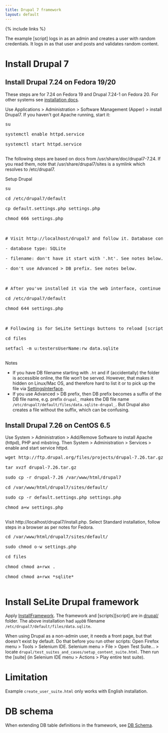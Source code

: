 ```yaml
---
title: Drupal 7 framework
layout: default
---
```

{% include links %}

The example [script] logs in as an admin and creates a user with random credentials. It logs in as that user and posts and validates random content.

# Install Drupal 7 #

## Install Drupal 7.24 on Fedora 19/20 ##
These steps are for 7.24 on Fedora 19 and Drupal 7.24-1 on Fedora 20. For other systems see [installation docs](https://drupal.org/documentation/install).

Use Applications > Administration > Software Management (Apper) > install Drupal7. If you haven't got Apache running, start it:
<pre>
su<br>
systemctl enable httpd.service<br>
systemctl start httpd.service<br>
</pre>

The following steps are based on docs from /usr/share/doc/drupal7-7.24. If you read them, note that /usr/share/drupal7/sites is a symlink which resolves to /etc/drupal7.

Setup Drupal
<pre>
su<br>
cd /etc/drupal7/default<br>
cp default.settings.php settings.php<br>
chmod 666 settings.php<br>
<br>
# Visit http://localhost/drupal7 and follow it. Database configuration<br>
- database type: SQLite<br>
- filename: don't have it start with '.ht'. See notes below.<br>
- don't use Advanced > DB prefix. See notes below.<br>
<br>
# After you've installed it via the web interface, continue as root user:<br>
cd /etc/drupal7/default<br>
chmod 644 settings.php<br>
<br>
# Following is for SeLite Settings buttons to reload [script][script db]/[app][app db]/[vanilla DB]. (Or do it per group or in a less restrictive way, as you need.)<br>
cd files<br>
setfacl -m u:testersUserName:rw data.sqlite<br>
</pre>
<a href='Hidden comment: TODO test DB prefix
'></a>

Notes

  * If you have DB filename starting with `.ht` and if (accidentally) the folder is accessible online, the file won’t be served. However, that makes it hidden on Linux/Mac OS, and therefore hard to list it or to pick up the file via [SettingsInterface](SettingsInterface).
  * If you use Advanced > DB prefix, then DB prefix becomes a suffix of the DB file name, e.g. prefix `drupal_` makes the DB file name `/etc/drupal7/default/files/data.sqlite-drupal_`. But Drupal also creates a file without the suffix, which can be confusing.

## Install Drupal 7.26 on CentOS 6.5 ##
Use System > Administration > Add/Remove Software to install Apache (httpd), PHP and mbstring. Then System > Administration > Services > enable and start service httpd.

<pre>
wget http://ftp.drupal.org/files/projects/drupal-7.26.tar.gz<br>
tar xvzf drupal-7.26.tar.gz<br>
sudo cp -r drupal-7.26 /var/www/html/drupal7<br>
cd /var/www/html/drupal7/sites/default/<br>
sudo cp -r default.settings.php settings.php<br>
chmod a+w settings.php<br>
</pre>

Visit http://localhost/drupal7/install.php. Select Standard installation, follow steps in a browser as per notes for Fedora.

<pre>
cd /var/www/html/drupal7/sites/default/<br>
sudo chmod o-w settings.php<br>
cd files<br>
chmod chmod a+rwx .<br>
chmod chmod a+rwx *sqlite*<br>
</pre>

# Install SeLite Drupal framework #
Apply [InstallFramework](InstallFramework). The framework and [scripts][script] are in [drupal/](https://code.google.com/p/selite/source/browse/drupal) folder. The above installation had `appDB` filename `/etc/drupal7/default/files/data.sqlite`.

When using Drupal as a non-admin user, it needs a front page, but that doesn't exist by default. Do that before you run other scripts: Open Firefox menu > Tools > Selenium IDE. Selenium menu > File > Open Test Suite... > locate `drupal/test_suites_and_cases/setup_content_suite.html`. Then run the [suite] (in Selenium IDE menu > Actions > Play entire test suite).

# Limitation #
Example `create_user_suite.html` only works with English installation.

# DB schema #
When extending DB table definitions in the framework, see [DB Schema](https://drupal.org/node/1785994).